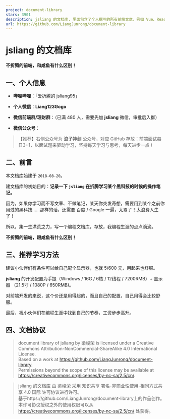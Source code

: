```yaml
---
project: document-library
stars: 3901
description: jsliang 的文档库. 里面包含了个人撰写的所有前端文章，例如 Vue、React,、ECharts、微信小程序、算法、数据结构等……
url: https://github.com/LiangJunrong/document-library
---
```


jsliang 的文档库
============

**不折腾的前端，和咸鱼有什么区别！**

一、个人信息
------

-   **哔哩哔哩**：「爱折腾的 jsliang95」
-   **个人微信**：**Liang123Gogo**

-   **微信前端群/理财群**：（已满 480 人，需要先加 **jsliang** 微信，审批后入群）
-   **微信公众号**：

> 【推荐】右侧公众号为 **浪子神剑** 公众号，对应 GitHub 存放：前端面试每日3+1，以面试题来驱动学习，坚持每天学习与思考，每天进步一点！

二、前言
----

本文档库始建于 `2018-08-20`。

建文档库的初始目的：**记录一下 `jsliang` 在折腾学习某个黑科技的时候的操作笔记。**

因为，如果你学习而不写文章、不做笔记，某天你突发奇想，需要用到某个之前你用过的黑科技……那样的话，还需要 百度 / Google 一遍，太累了！太浪费人生了！

所以，集一生洪荒之力，写一个编程文档库，存放，我编程生涯的点点滴滴。

**不折腾的前端，跟咸鱼有什么区别！**

三、推荐学习方法
--------

建议小伙伴们有条件可以给自己配个显示器，也就 5/600 元，用起来也舒服。

**jsliang** 的开发配置为手提（Windows / 16G / 6核 / 12线程 / 7200RMB）+ 显示器 （21.5寸 / 1080P / 650RMB)。

对前端开发的来说，这个价还是用得起的，而且自己的配置，自己用得会比较舒服。

最后，祝小伙伴们在编程生涯中找到自己的节奏，工资步步高升。

四、文档协议
------

>   
> document library of jsliang by 梁峻荣 is licensed under a Creative Commons Attribution-NonCommercial-ShareAlike 4.0 International License.  
> Based on a work at https://github.com/LiangJunrong/document-library.  
> Permissions beyond the scope of this license may be available at https://creativecommons.org/licenses/by-nc-sa/2.5/cn/.

>   
> jsliang 的文档库 由 梁峻荣 采用 知识共享 署名-非商业性使用-相同方式共享 4.0 国际 许可协议进行许可。  
> 基于https://github.com/LiangJunrong/document-library上的作品创作。  
> 本许可协议授权之外的使用权限可以从 https://creativecommons.org/licenses/by-nc-sa/2.5/cn/ 处获得。
